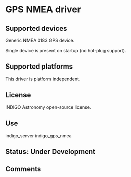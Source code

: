 # GPS NMEA driver

## Supported devices

Generic NMEA 0183 GPS device.

Single device is present on startup (no hot-plug support).

## Supported platforms

This driver is platform independent.

## License

INDIGO Astronomy open-source license.

## Use

indigo_server indigo_gps_nmea

## Status: Under Development

## Comments
